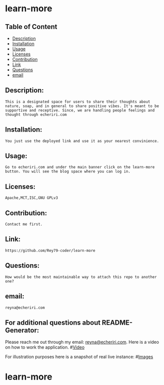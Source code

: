 
# learn-more

## Table of Content

- [Description](#Description)
- [Installation](#Installation)
- [Usage](#Usage)
- [Licenses](#Licenses)
- [Contribution](#Contribution)
- [Link](#Link)
- [Questions](#Questions)
- [email](#email)

## Description:
    This is a designated space for users to share their thoughts about nature, soap, and in general to share positive vibes. It's meant to be supportive and receptive. Since, we are handling people feelings and thought through echeriri.com
## Installation:
    You just use the deployed link and use it as your nearest convinience.
## Usage:
    Go to echeriri.com and under the main banner click on the learn-more button. You will see the blog space where you can log in.
## Licenses:
    Apache,MCT,ISC,GNU GPLv3
## Contribution:
    Contact me first.
## Link:
    https://github.com/Rey79-coder/learn-more
## Questions:
    How would be the most maintainable way to attach this repo to another one?
## email:
    reyna@echeriri.com

## For additional questions about README-Generator:
   Please reach me out through my email: reyna@echeriri.com.
   Here is a video on how to work the application.
#[Video](https://drive.google.com/file/d/1tl1pwlHSfMgXHlhJiNjzWUhO9NW5Duhr/view?usp=sharing)

For illustration purposes here is a snapshot of real live instance:
#[Images](https://raw.githubusercontent.com/Rey79-coder/README-generator/main/assets/img/README-sample-template-1920x720.png)

# learn-more
